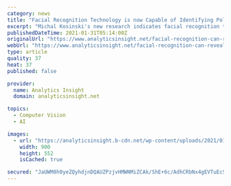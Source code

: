 ```yaml
---
category: news
title: "Facial Recognition Technology is now Capable of Identifying Political Views"
excerpt: "Michal Kosinski's new research indicates facial recognition technology is now capable of exposing people’s political orientation from naturalistic facial images using a machine learning algorithm."
publishedDateTime: 2021-01-31T05:14:00Z
originalUrl: "https://www.analyticsinsight.net/facial-recognition-can-reveal-your-political-orientation/"
webUrl: "https://www.analyticsinsight.net/facial-recognition-can-reveal-your-political-orientation/"
type: article
quality: 37
heat: 37
published: false

provider:
  name: Analytics Insight
  domain: analyticsinsight.net

topics:
  - Computer Vision
  - AI

images:
  - url: "https://analyticsinsight.b-cdn.net/wp-content/uploads/2021/01/FR.png"
    width: 900
    height: 552
    isCached: true

secured: "JaUWM8h0yeZQyhdjnDQAUZPzjvHMWNMiZCAk/ShE+6c/AdhCRbNx4gEVTuEcSPL2teDLNuBKy5VRMGP0EGi16hzGAnbd+d4qslvagbJhgLd8Ow1L4cSZugcn33qHhxhs7BLZFSQBkuzw+v53u04lqr9WNwHHmjo30VrG/AQXmbB7fdi1gJo8AoM1SCboXbxtLpdRYiEdssZywPDc+GM23+nSr7NTNy/X2odFqF/bC6Cz3h0OTl6DXMev5A3KtBcIFYQuZpiMYrj3uiP01LAXP9SfG1a4+RCulfmY8CP57gUIu+LTowXdnOI/MsX0hv8dbqrWCFIEtDsts/WFcW/8ZDBAeo+Lmf07Ohx9hjXbtaw=;Ipk/CTeSKxAiQaSZc2NsUQ=="
---
```


